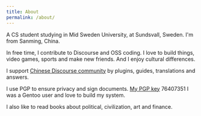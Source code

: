```yaml
---
title: About
permalink: /about/
---
```


A CS student studying in Mid Sweden University, at Sundsvall, Sweden. I'm from
Sanming, China.

In free time, I contribute to Discourse and OSS coding.
I love to build things, video games, sports and make new friends. And I enjoy cultural differences.

I support [Chinese Discourse community](https://meta.discoursecn.org)
by plugins, guides, translations and answers.

I use PGP to ensure privacy and sign documents. [My PGP key](https://pgp.mit.edu/pks/lookup?op=get&search=0x10075E9E76407351) 76407351
I was a Gentoo user and love to build my system.

I also like to read books about political, civilization, art and finance.
